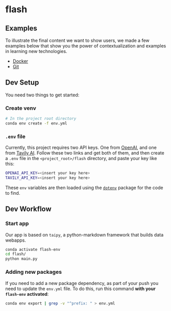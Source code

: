 # flash

## Examples

To illustrate the final content we want to show users, we made a few examples below that show you the power of contextualization and examples in learning new technologies.

- [Docker](./text-examples/docker/README.md)
- [Git](./text-examples/git/README.md)

## Dev Setup

You need two things to get started:

### Create venv

```bash
# In the project root directory
conda env create -f env.yml
```

### `.env` file

Currently, this project requires two API keys. One from [OpenAI](https://platform.openai.com/docs/quickstart/step-2-setup-your-api-key), and one from [Tavily AI](https://app.tavily.com/home). Follow these two links and get both of them, and then create a `.env` file in the `<project_root>/flash` directory, and paste your key like this:

```bash
OPENAI_API_KEY=<insert your key here>
TAVILY_API_KEY=<insert your key here>
```

These `env` variables are then loaded using the [`dotenv`](https://pypi.org/project/python-dotenv/) package for the code to find.

## Dev Workflow

### Start app

Our app is based on `taipy`, a python-markdown framework that builds data webapps.

```bash
conda activate flash-env
cd flash/
python main.py
```

### Adding new packages

If you need to add a new package dependency, as part of your push you need to update the `env.yml` file. To do this, run this command **with your `flash-env` activated**:

```bash
conda env export | grep -v "^prefix: " > env.yml
```
